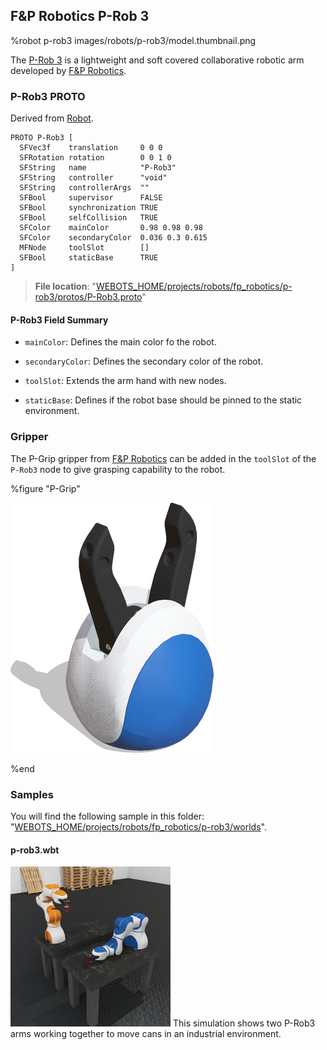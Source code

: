 ## F&P Robotics P-Rob 3

%robot p-rob3 images/robots/p-rob3/model.thumbnail.png

The [P-Rob 3](https://www.fp-robotics.com/en/p-rob) is a lightweight and soft covered collaborative robotic arm developed by [F&P Robotics](https://www.fp-robotics.com/en/).

### P-Rob3 PROTO

Derived from [Robot](../reference/robot.md).

```
PROTO P-Rob3 [
  SFVec3f    translation     0 0 0
  SFRotation rotation        0 0 1 0
  SFString   name            "P-Rob3"
  SFString   controller      "void"
  SFString   controllerArgs  ""
  SFBool     supervisor      FALSE
  SFBool     synchronization TRUE
  SFBool     selfCollision   TRUE
  SFColor    mainColor       0.98 0.98 0.98
  SFColor    secondaryColor  0.036 0.3 0.615
  MFNode     toolSlot        []
  SFBool     staticBase      TRUE
]
```

> **File location**: "[WEBOTS\_HOME/projects/robots/fp\_robotics/p-rob3/protos/P-Rob3.proto](https://github.com/cyberbotics/webots/tree/master/projects/robots/fp_robotics/p-rob3/protos/P-Rob3.proto)"

#### P-Rob3 Field Summary

- `mainColor`: Defines the main color fo the robot.

- `secondaryColor`: Defines the secondary color of the robot.

- `toolSlot`: Extends the arm hand with new nodes.

- `staticBase`: Defines if the robot base should be pinned to the static environment.

### Gripper

The P-Grip gripper from [F&P Robotics](https://www.fp-robotics.com/en/) can be added in the `toolSlot` of the `P-Rob3` node to give grasping capability to the robot.

%figure "P-Grip"

![pioneer3at_wheels.png](images/robots/p-rob3/p_grip.thumbnail.png)

%end

### Samples

You will find the following sample in this folder: "[WEBOTS\_HOME/projects/robots/fp\_robotics/p-rob3/worlds](https://github.com/cyberbotics/webots/tree/master/projects/robots/fp_robotics/p-rob3/worlds)".

#### p-rob3.wbt

![p-rob3.wbt.jpg](images/robots/p-rob3/p-rob3.wbt.jpg) This simulation shows two P-Rob3 arms working together to move cans in an industrial environment.
